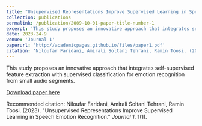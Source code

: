 ```yaml
---
title: "Unsupervised Representations Improve Supervised Learning in Speech Emotion Recognition"
collection: publications
permalink: /publication/2009-10-01-paper-title-number-1
excerpt: 'This study proposes an innovative approach that integrates self-supervised feature extraction with supervised classification for emotion recognition from small audio segments.'
date: 2023-24-9
venue: 'Journal 1'
paperurl: 'http://academicpages.github.io/files/paper1.pdf'
citation: 'Niloufar Faridani, Amirali Soltani Tehrani, Ramin Toosi. (2023). &quot;Unsupervised Representations Improve Supervised Learning in Speech Emotion Recognition.&quot; <i>Journal 1</i>. 1(1).'
---
```

This study proposes an innovative approach that integrates self-supervised feature extraction with supervised classification for emotion recognition from small audio segments.

[Download paper here](http://academicpages.github.io/files/paper1.pdf)

Recommended citation: Niloufar Faridani, Amirali Soltani Tehrani, Ramin Toosi. (2023). "Unsupervised Representations Improve Supervised Learning in Speech Emotion Recognition." <i>Journal 1</i>. 1(1). 